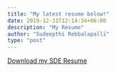 ```yaml
---
title: "My latest resume below!"
date: 2019-12-31T12:14:34+06:00
description: "My Resume"
author: "Sudeepthi Rebbalapalli"
type: "post"
---
```


[Download my SDE Resume](/Sudeepthi_Rebbalapalli_resume_SDE.pdf)
